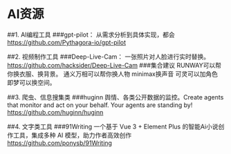 # AI资源
##1. AI编程工具
  ###gpt-pilot：
    从需求分析到具体实现，都会
    https://github.com/Pythagora-io/gpt-pilot
    
##2. 视频制作工具
  ###Deep-Live-Cam：
    一张照片对人脸进行实时替换。
    https://github.com/hacksider/Deep-Live-Cam
  ###集合建议
    RUNWAY可以帮你换衣服、换背景。
    通义万相可以帮你换人物
    minimax换声音
    可灵可以加角色
    即梦可以换空间。
    
##3. 爬虫、信息搜集类
  ###huginn
    舆情、各类公开数据的监控。Create agents that monitor and act on your behalf. Your agents are standing by!
    https://github.com/huginn/huginn
    
##4. 文字类工具
  ###91Writing
    一个基于 Vue 3 + Element Plus 的智能Ai小说创作工具，集成多种 AI 模型，助力作者高效创作
    https://github.com/ponysb/91Writing
